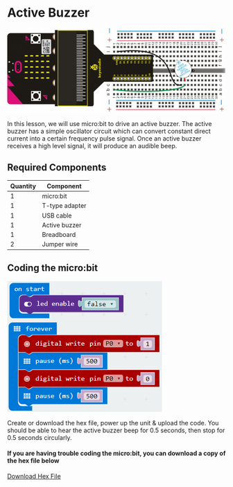 # Active Buzzer

![alt text](active-buzzer.png "Active Buzzer")

In this lesson, we will use micro:bit to drive an active buzzer. The active buzzer has a simple oscillator circuit which can convert constant direct current into a certain frequency pulse signal. Once an active buzzer receives a high level signal, it will produce an audible beep.

## Required Components
Quantity | Component
--- | ---
1 | micro:bit
1 | T-type adapter
1 | USB cable
1 | Active buzzer
1 | Breadboard
2 | Jumper wire

## Coding the micro:bit
![alt text](active-buzzer-code.png "Active Buzzer - Code Block")

Create or download the hex file, power up the unit & upload the code. You should be able to hear the active buzzer beep for 0.5 seconds, then stop for 0.5 seconds circularly.

#### If you are having trouble coding the micro:bit, you can download a copy of the hex file below
[Download Hex File](https://github.com/Jaycar-Electronics/micro-bit-Starter-Kit/blob/master/Project%208%20-%20RGB%20LED/RGB-LED.zip?raw=true)
